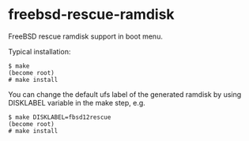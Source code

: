 # freebsd-rescue-ramdisk
FreeBSD rescue ramdisk support in boot menu.

Typical installation:
```
$ make
(become root)
# make install
```

You can change the default ufs label of the generated
ramdisk by using DISKLABEL variable in the make step, e.g.
```
$ make DISKLABEL=fbsd12rescue
(become root)
# make install
```
